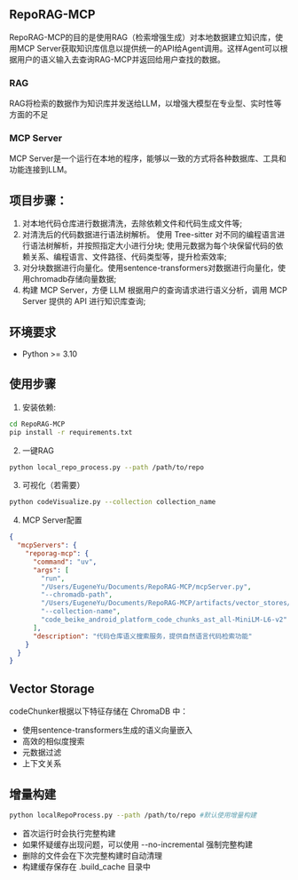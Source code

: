 ## RepoRAG-MCP

RepoRAG-MCP的目的是使用RAG（检索增强生成）对本地数据建立知识库，使用MCP Server获取知识库信息以提供统一的API给Agent调用。这样Agent可以根据用户的语义输入去查询RAG-MCP并返回给用户查找的数据。

### RAG
RAG将检索的数据作为知识库并发送给LLM，以增强大模型在专业型、实时性等方面的不足

### MCP Server
MCP Server是一个运行在本地的程序，能够以一致的方式将各种数据库、工具和功能连接到LLM。

## 项目步骤：

1. 对本地代码仓库进行数据清洗，去除依赖文件和代码生成文件等;
2. 对清洗后的代码数据进行语法树解析。
使用 Tree-sitter 对不同的编程语言进行语法树解析，并按照指定大小进行分块;
使用元数据为每个块保留代码的依赖关系、编程语言、文件路径、代码类型等，提升检索效率;
3. 对分块数据进行向量化。使用sentence-transformers对数据进行向量化，使用chromadb存储向量数据;
4. 构建 MCP Server，方便 LLM 根据用户的查询请求进行语义分析，调用 MCP Server 提供的 API 进行知识库查询;

## 环境要求
- Python >= 3.10

## 使用步骤

1. 安装依赖:
```bash
cd RepoRAG-MCP
pip install -r requirements.txt
```
2. 一键RAG
```bash
python local_repo_process.py --path /path/to/repo
```

3. 可视化（若需要）
```bash
python codeVisualize.py --collection collection_name
```

4. MCP Server配置
```json
{
  "mcpServers": {
    "reporag-mcp": {
      "command": "uv",
      "args": [
        "run",
        "/Users/EugeneYu/Documents/RepoRAG-MCP/mcpServer.py",
        "--chromadb-path",
        "/Users/EugeneYu/Documents/RepoRAG-MCP/artifacts/vector_stores/chroma_db",
        "--collection-name",
        "code_beike_android_platform_code_chunks_ast_all-MiniLM-L6-v2"
      ],
      "description": "代码仓库语义搜索服务，提供自然语言代码检索功能"
    }
  }
}
```

## Vector Storage

codeChunker根据以下特征存储在 ChromaDB 中：
- 使用sentence-transformers生成的语义向量嵌入
- 高效的相似度搜索
- 元数据过滤
- 上下文关系

## 增量构建
```bash
python localRepoProcess.py --path /path/to/repo #默认使用增量构建
```

- 首次运行时会执行完整构建
- 如果怀疑缓存出现问题，可以使用 --no-incremental 强制完整构建
- 删除的文件会在下次完整构建时自动清理
- 构建缓存保存在 .build_cache 目录中
